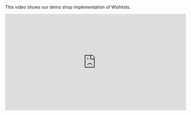 This video shows our demo shop implementation of Wishlists.

<iframe src="https://fast.wistia.net/embed/iframe/g7hzsa9xw7" title="Wihlists" allowtransparency="true" frameborder="0" scrolling="no" class="wistia_embed" name="wistia_embed" allowfullscreen="0" mozallowfullscreen="0" webkitallowfullscreen="0" oallowfullscreen="0" msallowfullscreen="0" width="589" height="315"></iframe>